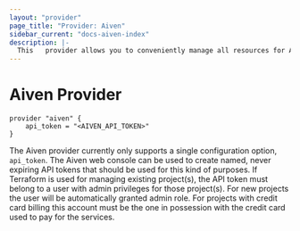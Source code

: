 ```yaml
---
layout: "provider"
page_title: "Provider: Aiven"
sidebar_current: "docs-aiven-index"
description: |-
  This   provider allows you to conveniently manage all resources for Aiven. The provider needs to be configured with an Aiven API token before it can be used.
---
```


# Aiven Provider

```
provider "aiven" {
    api_token = "<AIVEN_API_TOKEN>"
}
```

The Aiven provider currently only supports a single configuration option, `api_token`.
The Aiven web console can be used to create named, never expiring API tokens that should
be used for this kind of purposes. If Terraform is used for managing existing project(s),
the API token must belong to a user with admin privileges for those project(s). For new
projects the user will be automatically granted admin role. For projects with credit card
billing this account must be the one in possession with the credit card used to pay for
the services.